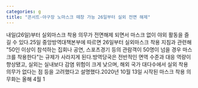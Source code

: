 ```yaml
---
categories: g
title: "콘서트·야구장 노마스크 떼창 가능 26일부터 실외 전면 해제"
---
```

내일(26일)부터 실외마스크 착용 의무가 전면해제 되면서 마스크 없이 야외 활동을 즐길 수 있다.25일 중앙방역대책본부에 따르면 26일부터 실외마스크 착용 지침과 관련해 "50인 이상이 참석하는 집회나 공연, 스포츠경기 등의 관람객이 50명이 넘을 경우 마스크를 착용한다"는 규제가 사라지게 된다.방역당국은 전반적인 면역 수준과 대응 역량이 향상됐고, 실외는 실내보다 감염 위험이 크게 낮으며, 해외 국가 대다수에서 실외 착용 의무가 없다는 점 등을 고려했다고 설명했다.2020년 10월 13일 시작된 마스크 착용 의무화는 올해 4월 1